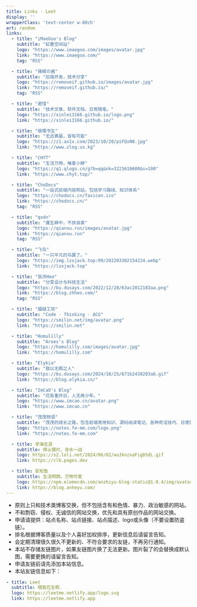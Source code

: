 ```yaml
---
title: Links - Leet
display: ''
wrapperClass: 'text-center w-80ch'
art: random
links:
  - title: "iMaeGoo's Blog"
    subtitle: "虹墨空间站"
    logo: "https://www.imaegoo.com/images/avatar.jpg"
    link: "https://www.imaegoo.com/"
    tag: "RSS"

  - title: "辣椒の酱"
    subtitle: "后端开发，技术分享"
    logo: "https://removeif.github.io/images/avatar.jpg"
    link: "https://removeif.github.io/"
    tag: "RSS"

  - title: "君惜"
    subtitle: "技术文章、软件文档、日常随笔。"
    logo: "https://xinlei3166.github.io/logo.png"
    link: "https://xinlei3166.github.io/"

  - title: "琅環书生"
    subtitle: "无远弗届，皆有可能"
    logo: "https://z1.ax1x.com/2023/10/20/piFQxN8.jpg"
    link: "https://www.zlog.us.kg"

  - title: "CHYT"
    subtitle: "生活万物，唯爱小婷"
    logo: "https://q1.qlogo.cn/g?b=qq&nk=3223610600&s=100"
    link: "https://www.chyt.top/"

  - title: "ChoDocs"
    subtitle: "一站式前端内容网站，包括学习路线、知识体系"
    logo: "https://chodocs.cn/favicon.ico"
    link: "https://chodocs.cn/"
    tag: "RSS"

  - title: "qxdn"
    subtitle: "蓬生麻中，不扶自直"
    logo: "https://qianxu.run/images/avatar.jpg"
    link: "https://qianxu.run"
    tag: "RSS"

  - title: "飞鸟"
    subtitle: "一只平凡的鸟罢了。"
    logo: "https://img.lzxjack.top:99/202203302154224.webp"
    link: "https://lzxjack.top"

  - title: "张洪Heo"
    subtitle: "分享设计与科技生活"
    logo: "https://bu.dusays.com/2022/12/28/63ac2812183aa.png"
    link: "https://blog.zhheo.com/"
    tag: "RSS"

  - title: "貓謎工坊"
    subtitle: "Code · Thinking · ACG"
    logo: "https://smilin.net/img/avatar.png"
    link: "https://smilin.net"

  - title: "Homulilly"
    subtitle: "Aroes's Blog"
    logo: "https://homulilly.com/images/avatar.jpg"
    link: "https://homulilly.com"

  - title: "Elykia"
    subtitle: "致以无暇之人"
    logo: "https://bu.dusays.com/2024/10/25/671b2438203a6.gif"
    link: "https://blog.elykia.cn/"

  - title: "ImCaO's Blog"
    subtitle: "花有重开日，人无再少年。"
    logo: "https://www.imcao.cn/avatar.png"
    link: "https://www.imcao.cn"

  - title: "茂茂物语"
    subtitle: "茂茂的成长之路，包含前端常用知识、源码阅读笔记、各种奇淫技巧、日常提效工具等"
    logo: "https://notes.fe-mm.com/logo.png"
    link: "https://notes.fe-mm.com"

  - title: 学海无涯
    subtitle: 停止摆烂，背水一战
    logo: https://s2.loli.net/2024/06/02/wuJknzxaFigDSdL.gif
    link: https://clb.pages.dev

  - title: 安知鱼
    subtitle: 生活明朗，万物可爱
    logo: https://npm.elemecdn.com/anzhiyu-blog-static@1.0.4/img/avatar.jpg
    link: https://blog.anheyu.com/
---
```


<!-- @layout-links -->

<ListLinks :links="frontmatter.links" />

- 原则上只和技术类博客交换，但不包括含有和色情、暴力、政治敏感的网站。
- 不和剽窃、侵权、无诚信的网站交换，优先和具有原创作品的网站交换。
- 申请请提供：站点名称、站点链接、站点描述、logo或头像（不要设置防盗链）。
- 排名根据博客质量以及个人喜好加权排序，更新信息后请留言告知。
- 会定期清理很久很久不更新的、不符合要求的友链，不再另行通知。
- 本站不存储友链图片，如果友链图片换了无法更新。图片裂了的会替换成默认图，需要更换的请留言告知。
- 申请友链前请先添加本站信息。
- 本站友链信息如下：

```yml
- title: Leet
  subtitle: 喂我花生啊.
  logo: https://leetme.netlify.app/logo.svg
  link: https://leetme.netlify.app
```
